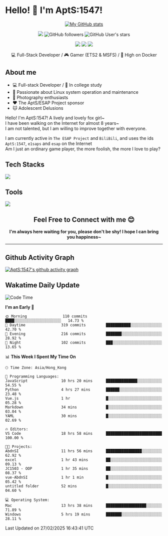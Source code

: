 # Hello! 👋 I'm AptS:1547! 

<div align="center">

 [![My GitHub stats](https://github-readme-stats.vercel.app/api?username=AptS-1547&show_icons=true&theme=transparent)](https://github.com/AptS-1547)

 ![](https://komarev.com/ghpvc/?username=AptS-1547&color=blue&style=flat-square)
 ![GitHub followers](https://img.shields.io/github/followers/AptS-1547?style=flat-square)
 ![GitHub User's stars](https://img.shields.io/github/stars/AptS-1547?style=flat-square)
 
 [![](https://img.shields.io/badge/website-4493f8?style=for-the-badge&logo=About.me&logoColor=white)](https://esaps.net/)
 [![](https://img.shields.io/badge/RSS-4493f8?style=for-the-badge&logo=rss&logoColor=white)](https://esaps.net/feed/)
 [![](https://img.shields.io/badge/Email-4493f8?style=for-the-badge&logo=gmail&logoColor=white)](mailto:apts-1547@esaps.net)

 💻 Full-Stack Developer / 🎮 Gamer (ETS2 & MSFS) / 🐋 High on Docker

</div>

## About me

- 💻 Full-stack Developer / 🏫 In college study
- 📶 Passionate about Linux system operation and maintenance
- 📸 Photography enthusiasts
- ❤ The AptS/ESAP Project sponsor
- 🐱 Adolescent Delusions

Hello! I'm AptS:1547! A lively and lovely fox girl~  
I have been walking on the Internet for almost 8 years~  
I am not talented, but I am willing to improve together with everyone.  

I am currently active in `The ESAP Project` and `BiliBili`, and uses the ids `AptS:1547`, `e1saps` and `esap` on the Internet  
Am I just an ordinary game player, the more foolish, the more I love to play?  

## Tech Stacks
<a href="https://skillicons.dev">
  <img src="https://skillicons.dev/icons?i=py,arduino,php,html,css,javascript,typescript,bash,java,kotlin,vue,go,nodejs,cpp,rust,tailwind" />
</a>
   
## Tools

<a href="https://skillicons.dev">
  <img src="https://skillicons.dev/icons?i=ae,pr,ps,au,blender,visualstudio,vscode,androidstudio,idea,anaconda,gradle,maven,npm,vite,yarn,cloudflare,docker,git,github,githubactions,jenkins,nginx,workers,wordpress,sentry,grafana,prometheus,postgres,mysql,mongodb,redis" />
</a>

## <div align="center"> Feel Free to Connect with me 😊 </div>

**<div align="center">I'm always here waiting for you, please don't be shy! I hope I can bring you happiness~</div>**

----------------------

## Github Activity Graph

[![AptS:1547's github activity graph](https://github-readme-activity-graph.vercel.app/graph?username=AptS-1547&theme=react-dark)](https://github.com/AptS-1547)

## Wakatime Daily Update

<!--START_SECTION:waka-->
![Code Time](http://img.shields.io/badge/Code%20Time-262%20hrs%2034%20mins-blue)

**I'm an Early 🐤** 

```text
🌞 Morning                110 commits         ████░░░░░░░░░░░░░░░░░░░░░   14.73 % 
🌆 Daytime                319 commits         ███████████░░░░░░░░░░░░░░   42.70 % 
🌃 Evening                216 commits         ███████░░░░░░░░░░░░░░░░░░   28.92 % 
🌙 Night                  102 commits         ███░░░░░░░░░░░░░░░░░░░░░░   13.65 % 
```


📊 **This Week I Spent My Time On** 

```text
🕑︎ Time Zone: Asia/Hong_Kong

💬 Programming Languages: 
JavaScript               10 hrs 20 mins      ██████████████░░░░░░░░░░░   54.55 % 
Python                   4 hrs 27 mins       ██████░░░░░░░░░░░░░░░░░░░   23.48 % 
Vue.js                   1 hr                █░░░░░░░░░░░░░░░░░░░░░░░░   05.28 % 
Markdown                 34 mins             █░░░░░░░░░░░░░░░░░░░░░░░░   03.04 % 
YAML                     30 mins             █░░░░░░░░░░░░░░░░░░░░░░░░   02.69 % 

🔥 Editors: 
VS Code                  18 hrs 58 mins      █████████████████████████   100.00 % 

🐱‍💻 Projects: 
AbdnSI                   11 hrs 56 mins      ████████████████░░░░░░░░░   62.92 % 
excel                    1 hr 43 mins        ██░░░░░░░░░░░░░░░░░░░░░░░   09.13 % 
JC1503 - OOP             1 hr 35 mins        ██░░░░░░░░░░░░░░░░░░░░░░░   08.37 % 
vue-AbdnSI               1 hr 1 min          █░░░░░░░░░░░░░░░░░░░░░░░░   05.42 % 
untitled folder          52 mins             █░░░░░░░░░░░░░░░░░░░░░░░░   04.60 % 

💻 Operating System: 
Mac                      13 hrs 38 mins      ██████████████████░░░░░░░   71.89 % 
Windows                  5 hrs 19 mins       ███████░░░░░░░░░░░░░░░░░░   28.11 % 
```


 Last Updated on 27/02/2025 16:43:41 UTC
<!--END_SECTION:waka-->
